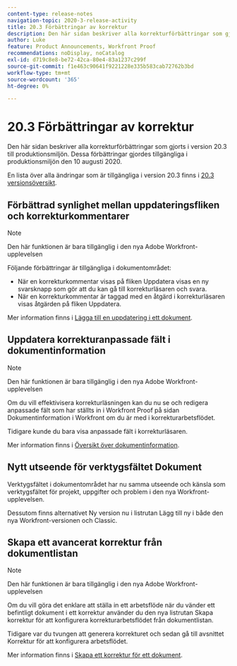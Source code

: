 ```yaml
---
content-type: release-notes
navigation-topic: 2020-3-release-activity
title: 20.3 Förbättringar av korrektur
description: Den här sidan beskriver alla korrekturförbättringar som gjorts i version 20.3 till produktionsmiljön. Dessa förbättringar gjordes tillgängliga i produktionsmiljön den 10 augusti 2020.
author: Luke
feature: Product Announcements, Workfront Proof
recommendations: noDisplay, noCatalog
exl-id: d719c8e8-be72-42ca-80e4-83a1237c299f
source-git-commit: f1e463c90641f9221228e335b583cab72762b3bd
workflow-type: tm+mt
source-wordcount: '365'
ht-degree: 0%

---
```


# 20.3 Förbättringar av korrektur

Den här sidan beskriver alla korrekturförbättringar som gjorts i version 20.3 till produktionsmiljön. Dessa förbättringar gjordes tillgängliga i produktionsmiljön den 10 augusti 2020.

En lista över alla ändringar som är tillgängliga i version 20.3 finns i [20.3 versionsöversikt](../../../product-announcements/product-releases/20.3-release-activity/20-3-release-overview.md).

## Förbättrad synlighet mellan uppdateringsfliken och korrekturkommentarer

>[!NOTE]
>
>Den här funktionen är bara tillgänglig i den nya Adobe Workfront-upplevelsen

Följande förbättringar är tillgängliga i dokumentområdet:

* När en korrekturkommentar visas på fliken Uppdatera visas en ny svarsknapp som gör att du kan gå till korrekturläsaren och svara.
* När en korrekturkommentar är taggad med en åtgärd i korrekturläsaren visas åtgärden på fliken Uppdatera.

Mer information finns i [Lägga till en uppdatering i ett dokument](../../../documents/managing-documents/add-update-documents.md).

## Uppdatera korrekturanpassade fält i dokumentinformation

>[!NOTE]
>
>Den här funktionen är bara tillgänglig i den nya Adobe Workfront-upplevelsen

Om du vill effektivisera korrekturläsningen kan du nu se och redigera anpassade fält som har ställts in i Workfront Proof på sidan Dokumentinformation i Workfront om du är med i korrekturarbetsflödet.

Tidigare kunde du bara visa anpassade fält i korrekturläsaren.

Mer information finns i [Översikt över dokumentinformation](../../../documents/managing-documents/document-details-overview.md).

## Nytt utseende för verktygsfältet Dokument

Verktygsfältet i dokumentområdet har nu samma utseende och känsla som verktygsfältet för projekt, uppgifter och problem i den nya Workfront-upplevelsen.

Dessutom finns alternativet Ny version nu i listrutan Lägg till ny i både den nya Workfront-versionen och Classic.

## Skapa ett avancerat korrektur från dokumentlistan

>[!NOTE]
>
>Den här funktionen är bara tillgänglig i den nya Adobe Workfront-upplevelsen

Om du vill göra det enklare att ställa in ett arbetsflöde när du vänder ett befintligt dokument i ett korrektur använder du den nya listrutan Skapa korrektur för att konfigurera korrekturarbetsflödet från dokumentlistan.

Tidigare var du tvungen att generera korrekturet och sedan gå till avsnittet Korrektur för att konfigurera arbetsflödet.

Mer information finns i [Skapa ett korrektur för ett dokument](../../../review-and-approve-work/proofing/creating-proofs-within-workfront/generate-proof-for-a-document.md).

